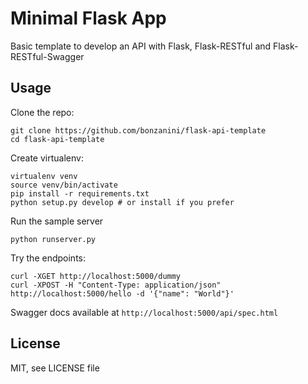 Minimal Flask App
=================

Basic template to develop an API with Flask, Flask-RESTful and
Flask-RESTful-Swagger

Usage
-----

Clone the repo:

    git clone https://github.com/bonzanini/flask-api-template
    cd flask-api-template

Create virtualenv:

    virtualenv venv
    source venv/bin/activate
    pip install -r requirements.txt
    python setup.py develop # or install if you prefer

Run the sample server

    python runserver.py

Try the endpoints:

    curl -XGET http://localhost:5000/dummy
    curl -XPOST -H "Content-Type: application/json" http://localhost:5000/hello -d '{"name": "World"}'

Swagger docs available at `http://localhost:5000/api/spec.html`


License
-------

MIT, see LICENSE file

